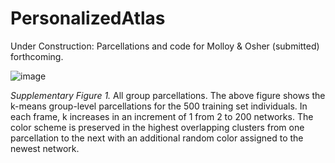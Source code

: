 # PersonalizedAtlas

Under Construction: Parcellations and code for Molloy & Osher (submitted) forthcoming.


![image](https://github.com/CognitionBrainCircuitryLab/PersonalizedAtlas/blob/main/g500a.gif)

<i>Supplementary Figure 1.</i> All group parcellations. The above figure shows the k-means group-level parcellations for the 500 training set individuals. In each frame, k increases in an increment of 1 from 2 to 200 networks. The color scheme is preserved in the highest overlapping clusters from one parcellation to the next with an additional random color assigned to the newest network.
